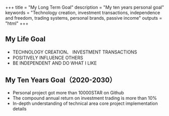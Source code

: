 +++
title = "My Long Term Goal"
description = "My ten years personal goal"
keywords = "Technology creation, investment transactions, independence and freedom, trading systems, personal brands, passive income"
outputs = "html"
+++

## My Life Goal

- TECHNOLOGY CREATION、 INVESTMENT TRANSACTIONS
- POSITIVELY INFLUENCE OTHERS
- BE INDEPENDENT AND DO WHAT I LIKE

## My Ten Years Goal（2020-2030）

- Personal project got more than 10000STAR on Github
- The compound annual return on investment trading is more than 10%
- In-depth understanding of technical area core project implementation details
